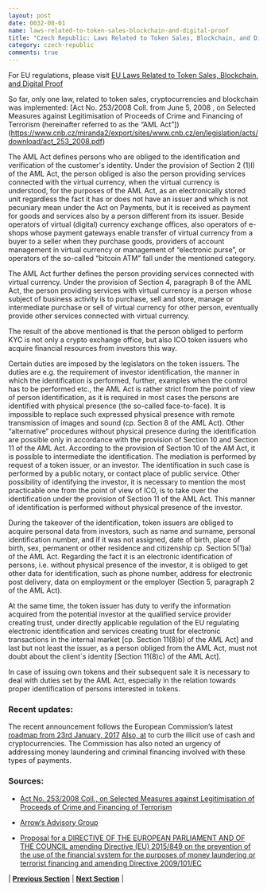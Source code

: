 ```yaml
---
layout: post
date: 0032-08-01
name: laws-related-to-token-sales-blockchain-and-digital-proof
title: "Czech Republic: Laws Related to Token Sales, Blockchain, and Digital Proof"
category: czech-republic
comments: true
---
```



For EU regulations, please visit [EU Laws Related to Token Sales, Blockchain, and Digital Proof](https://neo-project.github.io/global-blockchain-compliance-hub//europe/europe-laws-token-sales.html)

So far, only one law, related to token sales, cryptocurrencies and blockchain was implemented: [Act No. 253/2008 Coll. from June 5, 2008 , on Selected Measures against Legitimisation of Proceeds of Crime and Financing of Terrorism (hereinafter referred to as the “AML Act”])(https://www.cnb.cz/miranda2/export/sites/www.cnb.cz/en/legislation/acts/download/act_253_2008.pdf)

The AML Act defines persons who are obliged to the identification and verification of the customer's identity. Under the provision of Section 2 (1)l) of the AML Act, the person obliged is also the person providing services connected with the virtual currency, when the virtual currency is understood, for the purposes of the AML Act, as an electronically stored unit regardless the fact it has or does not have an issuer and which is not pecuniary mean under the Act on Payments, but it is received as payment for goods and services also by a person different from its issuer. Beside operators of virtual (digital) currency exchange offices, also operators of e-shops whose payment gateways enable transfer of virtual currency from a buyer to a seller when they purchase goods, providers of account management in virtual currency or management of “electronic purse”, or operators of the so-called “bitcoin ATM”  fall under the mentioned category.

The AML Act further defines the person providing services connected with virtual currency. Under the provision of Section 4, paragraph 8 of the AML Act, the person providing services with virtual currency is a person whose subject of business activity is to purchase, sell and store, manage or intermediate purchase or sell of virtual currency for other person, eventually provide other services connected with virtual currency.  

The result of the above mentioned is that the person obliged to perform KYC is not only a crypto exchange office, but also ICO token issuers who acquire financial resources from investors this way.   
 
Certain duties are imposed by the legislators on the token issuers. The duties are e.g. the requirement of investor identification, the manner in which the identification is performed, further, examples when the control has to be performed etc., the AML Act is rather strict from the point of view of person identification, as it is required in most cases the persons are identified with physical presence (the so-called face-to-face). It is impossible to replace such expressed physical presence with remote transmission of images and sound (cp. Section 8 of the AML Act).  Other “alternative“ procedures without physical presence during the identification are possible only in accordance with the provision of Section 10 and Section 11 of the AML Act.  According to the provision of Section 10 of the AM Act, it is possible to intermediate the identification. The mediation is performed by request of a token issuer, or an investor. The identification in such case is performed by a public notary, or contact place of public service. Other possibility of identifying the investor, it is necessary to mention the most practicable one from the point of view of ICO, is to take over the identification under the provision of Section 11 of the AML Act. This manner of identification is performed without physical presence of the investor.

During the takeover of the identification, token issuers are obliged to acquire personal data from investors, such as name and surname, personal identification number, and if it was not assigned, date of birth, place of birth, sex, permanent or other residence and citizenship  cp. Section 5(1)a) of the AML Act. Regarding the fact it is an electronic identification of persons, i.e. without physical presence of the investor, it is obliged to get other data for identification, such as phone number, address for electronic post delivery, data on employment or the employer (Section 5, paragraph 2 of the AML Act).


At the same time, the token issuer has duty to verify the information acquired from the potential investor at the qualified service provider creating trust, under directly applicable regulation of the EU regulating electronic identification and services creating trust for electronic transactions in the internal market [cp. Section 11(8)b) of the AML Act]  and last but not least the issuer, as a person obliged from the AML Act, must not doubt about the client´s identity [Section 11(8)c) of the AML Act].


In case of issuing own tokens and their subsequent sale it is necessary to deal with duties set by the AML Act, especially in the relation towards proper identification of persons interested in tokens.


### Recent updates:

The recent announcement follows the European Commission’s latest [roadmap from 23rd January, 2017](http://ec.europa.eu/smart-regulation/roadmaps/docs/plan_2016_028_cash_restrictions_et)
[Also, at](https://www.google.com/url?q=https%3A%2F%2Fnews.bitcoin.com%2Feurope-roadmap-restrict-payments-cash-cryptocurrencies%2F)
to curb the illicit use of cash and cryptocurrencies. The Commission has also noted an urgency of addressing money laundering and criminal financing involved with these types of payments.

### Sources:

- [Act No. 253/2008 Coll., on Selected Measures against Legitimisation of Proceeds of Crime and Financing of Terrorism](https://www.cnb.cz/miranda2/export/sites/www.cnb.cz/en/legislation/acts/download/act_253_2008.pdf)


- [Arrow’s Advisory Group](https://arws.cz/en/article/256/ico-and-kyc-in-czech-legal-regulations)

- [Proposal for a DIRECTIVE OF THE EUROPEAN PARLIAMENT AND OF THE COUNCIL amending Directive (EU) 2015/849 on the prevention of the use of the financial system for the purposes of money laundering or terrorist financing and amending Directive 2009/101/EC](https://eur-lex.europa.eu/legal-content/EN/TXT/?uri=CELEX:52016PC0450)



| **[Previous Section]( https://neo-project.github.io/global-blockchain-compliance-hub//czech-republic/czech-republic-governing-by-law.html)** | **[Next Section]( https://neo-project.github.io/global-blockchain-compliance-hub//czech-republic/czech-republic-securities-related-laws.html)** |
